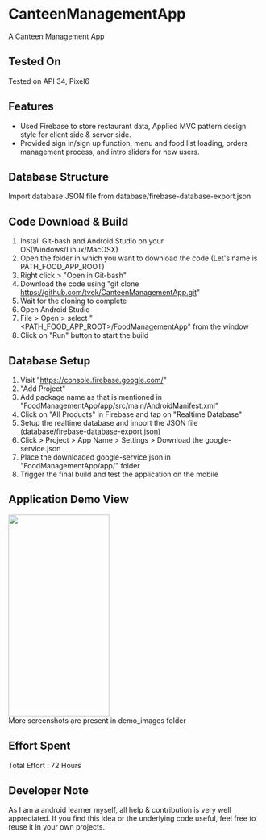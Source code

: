 # CanteenManagementApp
A Canteen Management App

## Tested On
Tested on API 34, Pixel6

## Features
- Used Firebase to store restaurant data, Applied MVC pattern design style for client side & server side.
- Provided sign in/sign up function, menu and food list loading, orders management process, and intro sliders for new users.

## Database Structure
Import database JSON file from database/firebase-database-export.json

## Code Download & Build
1. Install Git-bash and Android Studio on your OS(Windows/Linux/MacOSX)
2. Open the folder in which you want to download the code (Let's name is PATH_FOOD_APP_ROOT)
3. Right click > "Open in Git-bash"
4. Download the code using "git clone https://github.com/tvek/CanteenManagementApp.git"
5. Wait for the cloning to complete
6. Open Android Studio
7. File > Open > select "<PATH_FOOD_APP_ROOT>/FoodManagementApp" from the window
8. Click on "Run" button to start the build

## Database Setup
1. Visit "https://console.firebase.google.com/"
2. "Add Project"
3. Add package name as that is mentioned in "FoodManagementApp/app/src/main/AndroidManifest.xml"
4. Click on "All Products" in Firebase and tap on "Realtime Database"
5. Setup the realtime database and import the JSON file (database/firebase-database-export.json)
6. Click > Project > App Name > Settings > Download the google-service.json
7. Place the downloaded google-service.json in "FoodManagementApp/app/" folder
8. Trigger the final build and test the application on the mobile

## Application Demo View
<img src="https://user-images.githubusercontent.com/31734493/67163069-4d548f80-f388-11e9-9f0f-c18d2ac90744.png" width="200" height="400" />
<br/>
More screenshots are present in demo_images folder

## Effort Spent
Total Effort : 72 Hours

## Developer Note
As I am a android learner myself, all help & contribution is very well appreciated. If you find this idea or the underlying code useful, feel free to reuse it in your own projects.

